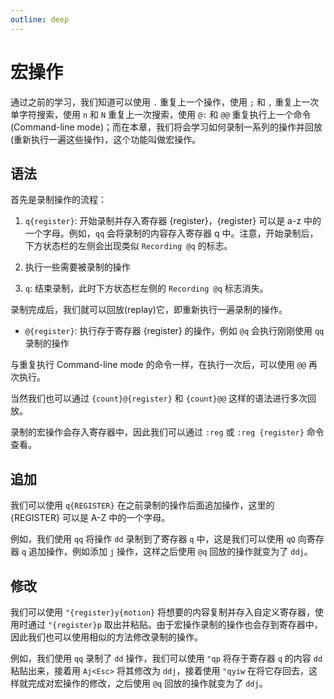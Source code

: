 ```yaml
---
outline: deep
---
```


# 宏操作

通过之前的学习，我们知道可以使用 `.` 重复上一个操作，使用 `;` 和 `,` 重复上一次单字符搜索，使用 `n` 和 `N` 重复上一次搜索，使用 `@:` 和 `@@` 重复执行上一个命令(Command-line mode)；而在本章，我们将会学习如何录制一系列的操作并回放(重新执行一遍这些操作)，这个功能叫做宏操作。

## 语法

首先是录制操作的流程：

1. `q{register}`: 开始录制并存入寄存器 {register}，{register} 可以是 a-z 中的一个字母。例如，`qq` 会将录制的内容存入寄存器 q 中。注意，开始录制后，下方状态栏的左侧会出现类似 `Recording @q` 的标志。

2. 执行一些需要被录制的操作

3. `q`: 结束录制，此时下方状态栏左侧的 `Recording @q` 标志消失。

录制完成后，我们就可以回放(replay)它，即重新执行一遍录制的操作。

- `@{register}`: 执行存于寄存器 {register} 的操作，例如 `@q` 会执行刚刚使用 `qq` 录制的操作

与重复执行 Command-line mode 的命令一样，在执行一次后，可以使用 `@@` 再次执行。

当然我们也可以通过 `{count}@{register}` 和 `{count}@@` 这样的语法进行多次回放。

录制的宏操作会存入寄存器中，因此我们可以通过 `:reg` 或 `:reg {register}` 命令查看。

## 追加

我们可以使用 `q{REGISTER}` 在之前录制的操作后面追加操作，这里的 {REGISTER} 可以是 A-Z 中的一个字母。

例如，我们使用 `qq` 将操作 `dd` 录制到了寄存器 `q` 中，这是我们可以使用 `qQ` 向寄存器 `q` 追加操作，例如添加 `j` 操作，这样之后使用 `@q` 回放的操作就变为了 `ddj`。

## 修改

我们可以使用 `"{register}y{motion}` 将想要的内容复制并存入自定义寄存器，使用时通过 `"{register}p` 取出并粘贴。由于宏操作录制的操作也会存到寄存器中，因此我们也可以使用相似的方法修改录制的操作。

例如，我们使用 `qq` 录制了 `dd` 操作，我们可以使用 `"qp` 将存于寄存器 `q` 的内容 `dd` 粘贴出来，接着用 `Aj<Esc>` 将其修改为 `ddj`，接着使用 `"qyiw` 在将它存回去，这样就完成对宏操作的修改，之后使用 `@q` 回放的操作就变为了 `ddj`。

